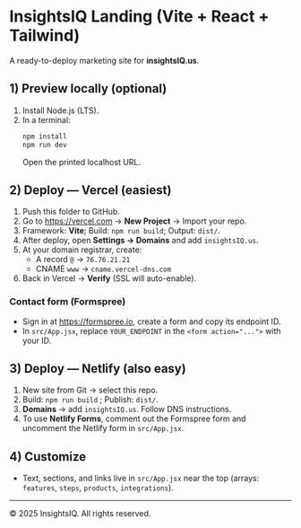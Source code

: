 # InsightsIQ Landing (Vite + React + Tailwind)

A ready-to-deploy marketing site for **insightsIQ.us**.

## 1) Preview locally (optional)
1. Install Node.js (LTS).
2. In a terminal:
   ```bash
   npm install
   npm run dev
   ```
   Open the printed localhost URL.

## 2) Deploy — Vercel (easiest)
1. Push this folder to GitHub.
2. Go to https://vercel.com → **New Project** → Import your repo.
3. Framework: **Vite**; Build: `npm run build`; Output: `dist/`.
4. After deploy, open **Settings → Domains** and add `insightsIQ.us`.
5. At your domain registrar, create:
   - A record `@` → `76.76.21.21`
   - CNAME `www` → `cname.vercel-dns.com`
6. Back in Vercel → **Verify** (SSL will auto-enable).

### Contact form (Formspree)
- Sign in at https://formspree.io, create a form and copy its endpoint ID.
- In `src/App.jsx`, replace `YOUR_ENDPOINT` in the `<form action="...">` with your ID.

## 3) Deploy — Netlify (also easy)
1. New site from Git → select this repo.
2. Build: `npm run build` ; Publish: `dist/`.
3. **Domains** → add `insightsIQ.us`. Follow DNS instructions.
4. To use **Netlify Forms**, comment out the Formspree form and uncomment the Netlify form in `src/App.jsx`.

## 4) Customize
- Text, sections, and links live in `src/App.jsx` near the top (arrays: `features`, `steps`, `products`, `integrations`).

---
© 2025 InsightsIQ. All rights reserved.
